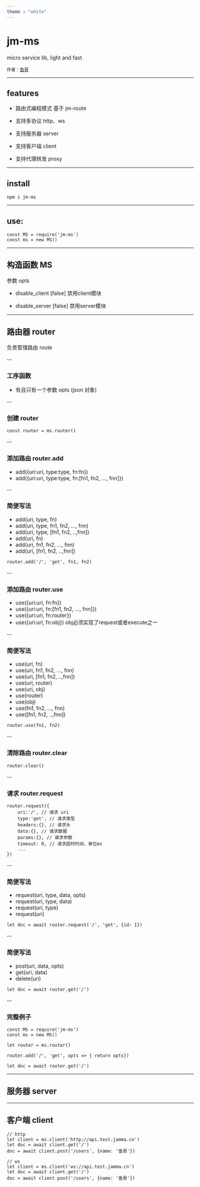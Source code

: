```yaml
---
theme : "white"
---
```


# jm-ms

micro service lib, light and fast

<small>作者：[鱼哥](https://github.com/jammacn)</small>

---

## features

- 路由式编程模式 基于 jm-route

- 支持多协议 http、ws

- 支持服务器 server

- 支持客户端 client

- 支持代理转发 proxy

---

## install

```
npm i jm-ms
```

---

## use:

```
const MS = require('jm-ms')
const ms = new MS()
```

---

## 构造函数 MS

参数 opts

- disable_client [false] 禁用client模块

- disable_server [false] 禁用server模块

---

## 路由器 router

负责管理路由 route

--

### 工序函数

- 有且只有一个参数 opts (json 对象)

--

### 创建 router

```
const router = ms.router()
```

--

### 添加路由 router.add

- add({uri:uri, type:type, fn:fn})
- add({uri:uri, type:type, fn:[fn1, fn2, ..., fnn]})

--

### 简便写法

- add(uri, type, fn)
- add(uri, type, fn1, fn2, ..., fnn)
- add(uri, type, [fn1, fn2, ..,fnn])
- add(uri, fn)
- add(uri, fn1, fn2, ..., fnn)
- add(uri, [fn1, fn2, ..,fnn])

```
router.add('/', 'get', fn1, fn2)
```

--

### 添加路由 router.use

- use({uri:uri, fn:fn})
- use({uri:uri, fn:[fn1, fn2, ..., fnn]})
- use({uri:uri, fn:router})
- use({uri:uri, fn:obj}) obj必须实现了request或者execute之一

--

### 简便写法

- use(uri, fn)
- use(uri, fn1, fn2, ..., fnn)
- use(uri, [fn1, fn2, ..,fnn])
- use(uri, router)
- use(uri, obj)
- use(router)
- use(obj) 
- use(fn1, fn2, ..., fnn)
- use([fn1, fn2, ..,fnn])

```
router.use(fn1, fn2)
```

--

### 清除路由 router.clear

```
router.clear()
```

--

### 请求 router.request

```
router.request({
    uri:'/', // 请求 uri
    type:'get', // 请求类型
    headers:{}, // 请求头
    data:{}, // 请求数据
    params:{}, // 请求参数 
    timeout: 0, // 请求超时时间，单位ms
    ...
})
```

--

### 简便写法

- request(uri, type, data, opts)
- request(uri, type, data)
- request(uri, type)
- request(uri)

```
let doc = await router.request('/', 'get', {id: 1})
```

--

### 简便写法

- post(uri, data, opts)
- get(uri, data)
- delete(uri)

```
let doc = await router.get('/')
```

--

### 完整例子

```
const MS = require('jm-ms')
const ms = new MS()

let router = ms.router()

router.add('/', 'get', opts => { return opts})

let doc = await router.get('/')
```

---

## 服务器 server

---

## 客户端 client

```
// http
let client = ms.client('http://api.test.jamma.cn')
let doc = await client.get('/')
doc = await client.post('/users', {name: '鱼哥'})
```

```
// ws
let client = ms.client('ws://api.test.jamma.cn')
let doc = await client.get('/')
doc = await client.post('/users', {name: '鱼哥'})
```
